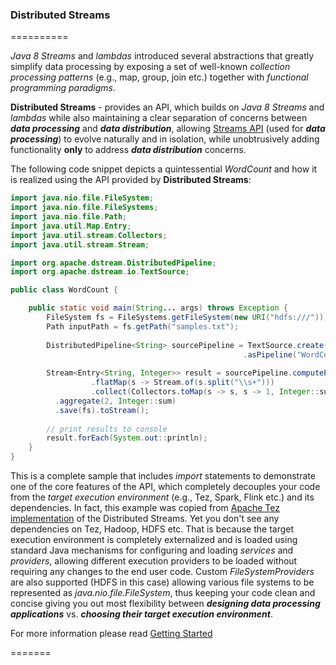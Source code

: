 ### Distributed Streams
==========

_Java 8 Streams_ and _lambdas_ introduced several abstractions that greatly simplify data processing by exposing a set of well-known _collection 
processing patterns_ (e.g., map, group, join etc.) together with _functional programming paradigms_. 

**Distributed Streams** - provides an API, which builds on _Java 8 Streams_ and _lambdas_ while also maintaining a clear separation of concerns between _**data processing**_
and _**data distribution**_, allowing [Streams API](http://docs.oracle.com/javase/8/docs/api/java/util/stream/package-summary.html) (used for _**data processing**_) 
to evolve naturally and in isolation, while unobtrusively adding functionality **only** to address _**data distribution**_ concerns.

The following code snippet depicts a quintessential _WordCount_ and how it is realized using the API provided by **Distributed Streams**:

```java
import java.nio.file.FileSystem;
import java.nio.file.FileSystems;
import java.nio.file.Path;
import java.util.Map.Entry;
import java.util.stream.Collectors;
import java.util.stream.Stream;

import org.apache.dstream.DistributedPipeline;
import org.apache.dstream.io.TextSource;

public class WordCount {

	public static void main(String... args) throws Exception {
		FileSystem fs = FileSystems.getFileSystem(new URI("hdfs:///"));
		Path inputPath = fs.getPath("samples.txt");
		
		DistributedPipeline<String> sourcePipeline = TextSource.create(inputPath)
													.asPipeline("WordCount");
		
		Stream<Entry<String, Integer>> result = sourcePipeline.computePairs(stream -> stream
				  .flatMap(s -> Stream.of(s.split("\\s+")))
				  .collect(Collectors.toMap(s -> s, s -> 1, Integer::sum)))
		  .aggregate(2, Integer::sum)
		  .save(fs).toStream();
		
		// print results to console
		result.forEach(System.out::println);
	}
}
```
This is a complete sample that includes _import_ statements to demonstrate one of the core features of the API, which completely decouples your code from the _target execution environment_ 
(e.g., Tez, Spark, Flink etc.) and its dependencies. In fact, this example was copied from [Apache Tez implementation](https://github.com/hortonworks/dstream-tez/) of the Distributed Streams. 
Yet you don't see any dependencies on Tez, Hadoop, HDFS etc. That is because the target execution environment is completely externalized and is loaded using standard Java mechanisms for configuring and loading _services_ and _providers_, allowing different execution providers to be loaded without requiring any changes to the end user code. Custom _FileSystemProviders_ are also supported 
(HDFS in this case) allowing various file systems to be represented as _java.nio.file.FileSystem_, thus keeping your code clean and concise giving you out most flexibility between _**designing data processing applications**_ vs. _**choosing their target execution environment**_.  

For more information please read [Getting Started](Getting_Started)

=======

